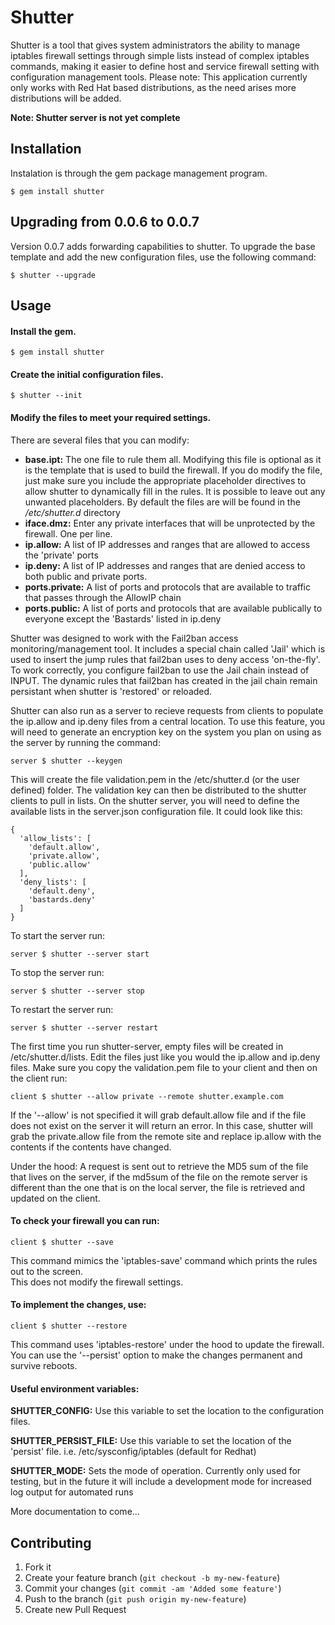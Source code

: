 # Shutter

Shutter is a tool that gives system administrators the ability to manage 
iptables firewall settings through simple lists instead of complex iptables commands, making it
easier to define host and service firewall setting with configuration management tools.  Please note:
This application currently only works with Red Hat based distributions, as the need arises more 
distributions will be added.  

**Note: Shutter server is not yet complete**

## Installation

Instalation is through the gem package management program. 

    $ gem install shutter

## Upgrading from 0.0.6 to 0.0.7

Version 0.0.7 adds forwarding capabilities to shutter.  To upgrade the base template and add the new configuration files, use the following command:

    $ shutter --upgrade

## Usage

#### Install the gem.
    
    $ gem install shutter

#### Create the initial configuration files.

    $ shutter --init

#### Modify the files to meet your required settings.  

There are several files that you can modify:
* **base.ipt:**  The one file to rule them all.  Modifying this file is optional as
it is the template that is used to build the firewall. If you do modify the file,
just make sure you include the appropriate placeholder directives to allow
shutter to dynamically fill in the rules.  It is possible to leave out any unwanted
placeholders.  By default the files are will be found in the */etc/shutter.d* directory
* **iface.dmz:**  Enter any private interfaces that will be unprotected by the firewall.  One per line.
* **ip.allow:**  A list of IP addresses and ranges that are allowed to access the 'private' ports
* **ip.deny:**  A list of IP addresses and ranges that are denied access to both public and private ports. 
* **ports.private:**  A list of ports and protocols that are available to traffic that passes through the AllowIP chain
* **ports.public:**  A list of ports and protocols that are available publically to everyone except the 'Bastards' listed in ip.deny

Shutter was designed to work with the Fail2ban access monitoring/management tool.  It includes a 
special chain called 'Jail' which is used to insert the jump rules that fail2ban uses to deny 
access 'on-the-fly'.  To work correctly, you configure fail2ban to use the Jail chain instead of 
INPUT.  The dynamic rules that fail2ban has created in the jail chain remain persistant when 
shutter is 'restored' or reloaded.

Shutter can also run as a server to recieve requests from clients to populate the ip.allow and ip.deny files from a central location.  To use this feature, you will need to generate an encryption key on the system you plan on using as the server by running the command:
    
    server $ shutter --keygen

This will create the file validation.pem in the /etc/shutter.d (or the user defined) folder.  The validation key can then be distributed to the shutter clients to pull in lists.  On the shutter server, you will need to define the available lists in the server.json configuration file.  It could look like this:
    
    {
      'allow_lists': [
        'default.allow',
        'private.allow',
        'public.allow'
      ],
      'deny_lists': [
        'default.deny',
        'bastards.deny'
      ]
    }

To start the server run:

    server $ shutter --server start

To stop the server run:

    server $ shutter --server stop

To restart the server run:

    server $ shutter --server restart

The first time you run shutter-server, empty files will be created in /etc/shutter.d/lists.  Edit the files just like you would the ip.allow and ip.deny files.  Make sure you copy the validation.pem file to your client and then on the client run:

    client $ shutter --allow private --remote shutter.example.com

If the '--allow' is not specified it will grab default.allow file and if the file does not exist on the server it will return an error.  In this case, shutter will grab the private.allow file from the remote site and replace ip.allow with the contents if the contents have changed.

Under the hood:  A request is sent out to retrieve the MD5 sum of the file that lives on the server, if the md5sum of the file on the remote server is different than the one that is on the local server, the file is retrieved and updated on the client.


#### To check your firewall you can run:

    client $ shutter --save

This command mimics the 'iptables-save' command which prints the rules out to the screen.  
This does not modify the firewall settings.

#### To implement the changes, use:

    client $ shutter --restore

This command uses 'iptables-restore' under the hood to update the firewall.  You can use the '--persist' option
to make the changes permanent and survive reboots.

#### Useful environment variables:
**SHUTTER_CONFIG:** Use this variable to set the location to the configuration files.

**SHUTTER_PERSIST_FILE:** Use this variable to set the location of the 'persist' file.  i.e. /etc/sysconfig/iptables (default for Redhat)

**SHUTTER_MODE:** Sets the mode of operation.  Currently only used for testing, but in the future it will include a development mode for increased log output for automated runs

More documentation to come...


## Contributing

1. Fork it
2. Create your feature branch (`git checkout -b my-new-feature`)
3. Commit your changes (`git commit -am 'Added some feature'`)
4. Push to the branch (`git push origin my-new-feature`)
5. Create new Pull Request
